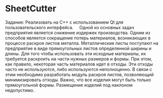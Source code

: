# SheetCutter
Задание: Реализовать на C++ с использованием Qt для пользовательского интерфейса.  
 
Одной из основных задач предприятия является снижение издержек производства. Одним из способов является сокращение потерь материалов, возникающих в процессе раскроя листов металла.
Металлические листы поступают на предприятие в виде прямоугольных листов определенной ширины и длины. Для того чтобы использовать эти исходные материалы, их требуется раскроить на части нужных размеров и формы.
При этом, как правило, некоторая часть материалов идет в отходы. Эти отходы часто не используются, либо используются неполноценно. В связи с этим необходимо разработать модуль раскроя листов, позволяющий минимизировать отходы.
Важно, что все изделия могут быть только прямоугольной формы. Размещение изделий под наклоном недопустимо.
